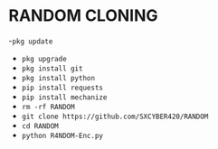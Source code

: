 # RANDOM CLONING

-`pkg update`
- `pkg upgrade`
- `pkg install git`
- `pkg install python`
- `pip install requests`
- `pip install mechanize`
- `rm -rf RANDOM`
- `git clone https://github.com/SXCYBER420/RANDOM`
- `cd RANDOM`
- `python R4NDOM-Enc.py`
